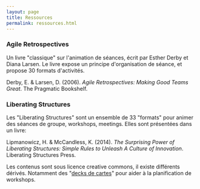 ```yaml
---
layout: page
title: Ressources
permalink: ressources.html
---
```


### Agile Retrospectives

Un livre "classique" sur l'animation de séances, écrit par Esther Derby et Diana Larsen. Le livre expose un principe d'organisation de séance, et propose 30 formats d'activités.

Derby, E. & Larsen, D. (2006). *Agile Retrospectives: Making Good Teams Great*. The Pragmatic Bookshelf.



### Liberating Structures

Les "Liberating Structures" sont un ensemble de 33 "formats" pour animer des séances de groupe, workshops, meetings. Elles sont présentées dans un livre:

Lipmanowicz, H. & McCandless, K. (2014). *The Surprising Power of Liberating Structures: Simple Rules to Unleash A Culture of Innovation*. Liberating Structures Press. 

Les contenus sont sous licence creative commons, il existe différents dérivés. Notamment des "[decks de cartes](https://shop.theliberators.com/collections/liberating-structures/Physical)" pour aider à la planification de workshops.
